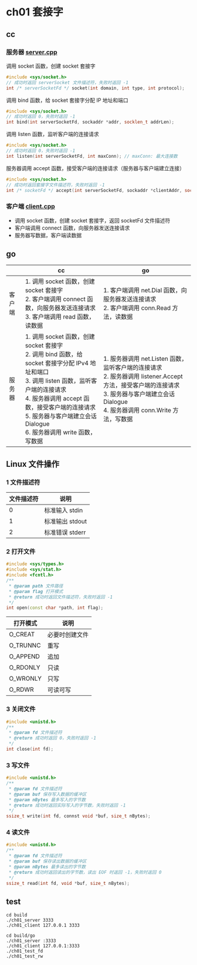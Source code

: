 # ch01 套接字

## cc

### 服务器 [server.cpp](./server.cpp)

调用 socket 函数，创建 socket 套接字

```c++
#include <sys/socket.h>
// 成功时返回 serverSocket 文件描述符，失败时返回 -1
int /* serverSocketFd */ socket(int domain, int type, int protocol);
```

调用 bind 函数，给 socket 套接字分配 IP 地址和端口

```c++
#include <sys/socket.h>
// 成功时返回 0，失败时返回 -1
int bind(int serverSocketFd, sockaddr *addr, socklen_t addrLen);
```

调用 listen 函数，监听客户端的连接请求

```c++
#include <sys/socket.h>
// 成功时返回 0，失败时返回 -1
int listen(int serverSocketFd, int maxConn); // maxConn: 最大连接数
```

服务器调用 accept 函数，接受客户端的连接请求（服务器与客户端建立连接）

```c++
#include <sys/socket.h>
// 成功时返回套接字文件描述符，失败时返回 -1
int /* socketFd */ accept(int serverSocketFd, sockaddr *clientAddr, socklen_t clientAddrLen);
```

### 客户端 [client.cpp](./client.cpp)

- 调用 socket 函数，创建 socket 套接字，返回 socketFd 文件描述符
- 客户端调用 connect 函数，向服务器发送连接请求
- 服务器写数据，客户端读数据

## go

|        | cc                                                                                                                                                                                                                                                                                           | go                                                                                                                                                                                                   |
| ------ | -------------------------------------------------------------------------------------------------------------------------------------------------------------------------------------------------------------------------------------------------------------------------------------------- | ---------------------------------------------------------------------------------------------------------------------------------------------------------------------------------------------------- |
| 客户端 | 1. 调用 socket 函数，创建 socket 套接字<br />2. 客户端调用 connect 函数，向服务器发送连接请求<br />3. 客户端调用 read 函数，读数据                                                                                                                                                           | 1. 客户端调用 net.Dial 函数，向服务器发送连接请求<br />2. 客户端调用 conn.Read 方法，读数据                                                                                                          |
| 服务器 | 1. 调用 socket 函数，创建 socket 套接字<br />2. 调用 bind 函数，给 socket 套接字分配 IPv4 地址和端口<br />3. 调用 listen 函数，监听客户端的连接请求<br />4. 服务器调用 accept 函数，接受客户端的连接请求<br />5. 服务器与客户端建立会话 Dialogue<br />6. 服务器调用 write 函数，写数据 | 1. 服务器调用 net.Listen 函数，监听客户端的连接请求<br />2. 服务器调用 listener.Accept 方法，接受客户端的连接请求<br />3. 服务器与客户端建立会话 Dialogue<br />4. 服务器调用 conn.Write 方法，写数据 |

## Linux 文件操作

### 1 文件描述符

| 文件描述符 | 说明            |
| ---------- | --------------- |
| 0          | 标准输入 stdin  |
| 1          | 标准输出 stdout |
| 2          | 标准错误 stderr |

### 2 打开文件

```c++
#include <sys/types.h>
#include <sys/stat.h>
#include <fcntl.h>
/**
 * @param path 文件路径
 * @param flag 打开模式
 * @return 成功时返回文件描述符，失败时返回 -1
 */
int open(const char *path, int flag);
```

| 打开模式 | 说明           |
| -------- | -------------- |
| O_CREAT  | 必要时创建文件 |
| O_TRUNNC | 重写           |
| O_APPEND | 追加           |
| O_RDONLY | 只读           |
| O_WRONLY | 只写           |
| O_RDWR   | 可读可写       |

### 3 关闭文件

```c++
#include <unistd.h>
/**
 * @param fd 文件描述符
 * @return 成功时返回 0，失败时返回 -1
 */
int close(int fd);
```

### 3 写文件

```c++
#include <unistd.h>
/**
 * @param fd 文件描述符
 * @param buf 保存写入数据的缓冲区
 * @param nBytes 最多写入的字节数
 * @return 成功时返回实际写入的字节数，失败时返回 -1
 */
ssize_t write(int fd, connst void *buf, size_t nBytes);
```

### 4 读文件

```c++
#include <unistd.h>
/**
 * @param fd 文件描述符
 * @param buf 保存读出数据的缓冲区
 * @param nBytes 最多读出的字节数
 * @return 成功时返回读出的字节数，读出 EOF 时返回 -1，失败时返回 0
 */
ssize_t read(int fd, void *buf, size_t nBytes);
```

## test

```shell
cd build
./ch01_server 3333
./ch01_client 127.0.0.1 3333

cd build/go
./ch01_server :3333
./ch01_client 127.0.0.1:3333
./ch01_test_fd
./ch01_test_rw
```
